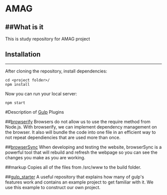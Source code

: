 # AMAG

##What is it
------------

This is study repository for AMAG project

## Installation
---------------
After cloning the repository, install dependencies:
```
cd <project folder>/
npm install
```

Now you can run your local server:
```
npm start
```
#Description of [Gulp](https://github.com/gulpjs/gulp) Plugins


##[browserify](https://github.com/substack/node-browserify) 
Browsers do not allow us to use the require method from Node.js. With browserify, we can implement dependency management on the browser. It also will bundle the code into one file in an efficient way to not repeat dependiencies that are used more than once. 

##[browserSync](http://www.browsersync.io/)
When developing and testing the website, browserSync is a powerful tool that will rebuild and refresh the webpage so you can see the changes you make as you are working. 

##markup
Copies all of the files from /src/www to the build folder. 

##[gulp_starter](https://github.com/greypants/gulp-starter)
A useful repository that explains how many of gulp's features work and contains an example project to get familiar with it. We use this example to construct our own project.
